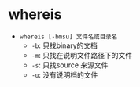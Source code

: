 # whereis

- `whereis [-bmsu] 文件名或目录名`
  - `-b`:  只找binary的文档
  - `-m`:  只找在说明文件路径下的文件
  - `-s`: 只找source 来源文件
  - `-u`: 没有说明档的文件